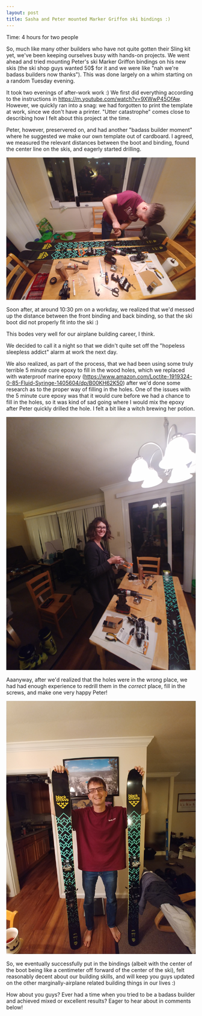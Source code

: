 ```yaml
---
layout: post
title: Sasha and Peter mounted Marker Griffon ski bindings :)
---
```

Time: 4 hours for two people

So, much like many other builders who have not quite gotten their Sling kit yet, we've been keeping ourselves busy with hands-on projects. We went ahead and tried mounting Peter's ski Marker Griffon bindings on his new skis (the ski shop guys wanted 50$ for it and we were like "nah we're badass builders now thanks"). This was done largely on a whim starting on a random Tuesday evening.

It took two evenings of after-work work :) We first did everything according to the instructions in https://m.youtube.com/watch?v=9XWwP45OfAw. However, we quickly ran into a snag: we had forgotten to print the template at work, since we don't have a printer. "Utter catastrophe" comes close to describing how I felt about this project at the time. 

Peter, however, preservered on, and had another "badass builder moment" where he suggested we make our own template out of cardboard. I agreed, we measured the relevant distances between the boot and binding, found the center line on the skis, and eagerly started drilling.

![picture of Peter drilling holes](images/20190506_224909.jpg)

Soon after, at around 10:30 pm on a workday, we realized that we'd messed up the distance between the front binding and back binding, so that the ski boot did not properly fit into the ski :)

This bodes very well for our airplane building career, I think. 

We decided to call it a night so that we didn't quite set off the "hopeless sleepless addict" alarm at work the next day. 

We also realized, as part of the process, that we had been using some truly terrible 5 minute cure epoxy to fill in the wood holes, which we replaced with waterproof marine epoxy (https://www.amazon.com/Loctite-1919324-0-85-Fluid-Syringe-1405604/dp/B00KH62K50) after we'd done some research as to the proper way of filling in the holes. One of the issues with the 5 minute cure epoxy was that it would cure before we had a chance to fill in the holes, so it was kind of sad going where I would mix the epoxy after Peter quickly drilled the hole. I felt a bit like a witch brewing her potion.

![picture of sasha brewing epoxy](images/20190506_225802.jpg)

Aaanyway, after we'd realized that the holes were in the wrong place, we had had enough experience to redrill them in the *correct* place, fill in the screws, and make one very happy Peter!


![picture of Peter smiling broadly with skis](images/20190507_204018.jpg)

So, we eventually successfully put in the bindings (albeit with the center of the boot being like a centimeter off forward of the center of the ski), felt reasonably decent about our building skills, and will keep you guys updated on the other marginally-airplane related building things in our lives :)

How about you guys? Ever had a time when you tried to be a badass builder and achieved mixed or excellent results? Eager to hear about in comments below!
